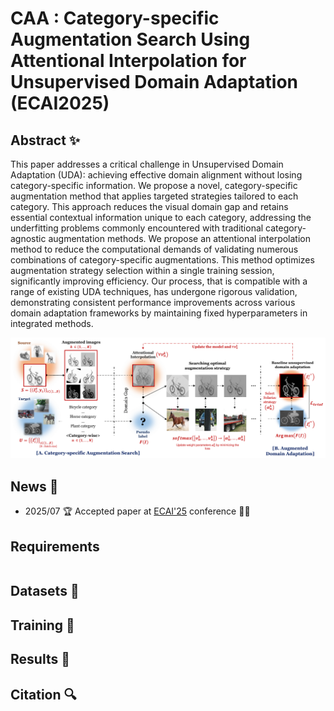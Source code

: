 # CAA : Category-specific Augmentation Search Using Attentional Interpolation for Unsupervised Domain Adaptation (ECAI2025)


## Abstract ✨

This paper addresses a critical challenge in Unsupervised Domain Adaptation (UDA): achieving effective domain alignment without losing category-specific information. 
We propose a novel, category-specific augmentation method that applies targeted strategies tailored to each category. 
This approach reduces the visual domain gap and retains essential contextual information unique to each category, addressing the underfitting problems commonly encountered with traditional category-agnostic augmentation methods.
We propose an attentional interpolation method to reduce the computational demands of validating numerous combinations of category-specific augmentations. 
This method optimizes augmentation strategy selection within a single training session, significantly improving efficiency.
Our process, that is compatible with a range of existing UDA techniques, has undergone rigorous validation, demonstrating consistent performance improvements across various domain adaptation frameworks by maintaining fixed hyperparameters in integrated methods.


<p align="center">
<img src="Framework.pdf" width="1000" alt="" class="img-responsive">
</p>


## News 📢
- 2025/07 🏆 Accepted paper at [ECAI'25](https://ecai2025.org/) conference 🎉🎉


## Requirements
```
```

## Datasets 📖


## Training 📝


## Results 🎯


## Citation 🔍
```
```
